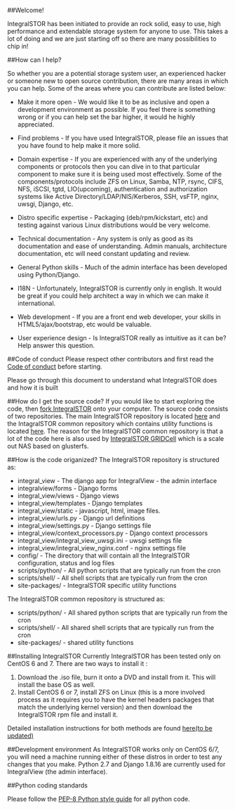 
##Welcome!

IntegralSTOR has been initiated to provide an rock solid, easy to use, high performance and extendable storage system for anyone to use. This takes a lot of doing and we are just starting off so there are many possibilities to chip in! 



##How can I help?

So whether you are a potential storage system user, an experienced hacker or someone new to open source contribution, there are many areas in which you can help. Some of the areas where you can contribute are listed below:

* Make it more open - We would like it to be as inclusive and open a development environment as possible. If you feel there is something wrong or if you can help set the bar higher, it would he highly appreciated.  

* Find problems - If you have used IntegralSTOR, please file an issues that you have found to help make it more solid.

* Domain expertise - If you are experienced with any of the underlying components or protocols then you can dive in to that particular component to make sure  it is being used most effectively. Some of the components/protocols include ZFS on Linux, Samba, NTP, rsync, CIFS, NFS, iSCSI, tgtd, LIO(upcoming), authentication and authorization systems like Active Directory/LDAP/NIS/Kerberos, SSH, vsFTP, nginx, uwsgi, Django, etc.

* Distro specific expertise - Packaging (deb/rpm/kickstart, etc) and testing against various Linux distributions would be very welcome.

* Technical documentation - Any system is only as good as its documentation and ease of understanding. Admin manuals, architecture documentation, etc will need constant updating and review.

* General Python skills - Much of the admin interface has been developed using Python/Django. 

* I18N - Unfortunately, IntegralSTOR is currently only in english. It would be great if you could help architect a way in which we can make it international.

* Web development - If you are a front end web developer, your skills in HTML5/ajax/bootstrap, etc would be valuable.

* User experience design - Is IntegralSTOR really as intuitive as it can be? Help answer this question.

##Code of conduct
Please respect other contributors and first read the [Code of conduct](CODE_OF_CONDUCT.md) before starting.

Please go through this document to understand what IntegralSTOR does and how it is built

##How do I get the source code?
If you would like to start exploring the code, then [fork IntegralSTOR](https://help.github.com/articles/fork-a-repo) onto your computer. The source code consists of two repositories. The main IntegralSTOR repository is located [here](https://github.com/integralstor/integralstor_unicell) and the IntagralSTOR common repository which contains utility functions is located [here](https://github.com/integralstor/integralstor_utils). The reason for the IntegralSTOR common repository is that a lot of the code here is also used by [IntegralSTOR GRIDCell](https://github.com/integralstor/integralstor_gridcell) which is a scale out NAS based on glusterfs.

##How is the code origanized?
The IntegralSTOR repository is structured as:

* integral_view - The django app for IntegralView - the admin interface
* integralview/forms - Django forms
* integral_view/views - Django views
* integral_view/templates - Django templates
* integral_view/static - javascript, html, image files.
* integral_view/urls.py - Django url definitions
* integral_view/settings.py - Django settings file
* integral_view/context_processors.py - Django context processors
* integral_view/integral_view_uwsgi.ini - uwsgi settings file
* integral_view/integral_view_nginx.conf - nginx settings file
* config/ - The directory that will contain all the IntegralSTOR configuration, status and log files
* scripts/python/ - All python scripts that are typically run from the cron
* scripts/shell/ - All shell scripts that are typically run from the cron
* site-packages/ - IntegralSTOR specific utility functions

The IntegralSTOR common repository is structured as:
* scripts/python/ - All shared python scripts that are typically run from the cron
* scripts/shell/ - All shared shell scripts that are typically run from the cron
* site-packages/ - shared utility functions


##Installing IntegralSTOR
Currently IntegralSTOR has been tested only on CentOS 6 and 7. There are two ways to install it :
1. Download the .iso file, burn it onto a DVD and install from it. This will install the base OS as well.
2. Install CentOS 6 or 7, install ZFS on Linux (this is a more involved process as it requires you to have the kernel headers packages that match the underlying kernel version) and then download the IntegralSTOR rpm file and install it.

Detailed installation instructions for both methods are found [here(to be updated)](..)

##Development environment
As IntegralSTOR works only on CentOS 6/7, you will need a machine running either of these distros in order to test any changes that you make. Python 2.7 and Django 1.8.16 are currently used for IntegralView (the admin interface).

##Python coding standards

Please follow the [PEP-8 Python style guide](https://www.python.org/dev/peps/pep-0008/) for all python code.
